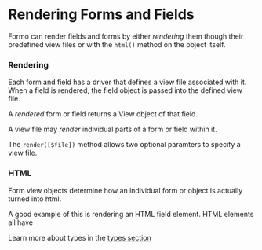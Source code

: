 Rendering Forms and Fields
==========================

Formo can render fields and forms by either *rendering* them though their predefined view files or with the `html()` method on the object itself.

### Rendering

Each form and field has a driver that defines a view file associated with it. When a field is rendered, the field object is passed into the defined view file.

A *rendered* form or field returns a View object of that field.

A view file may *render* individual parts of a form or field within it.

The `render([$file])` method allows two optional paramters to specify a view file.

### HTML

Form view objects determine how an individual form or object is actually turned into html.

A good example of this is rendering an HTML field element. HTML elements all have

Learn more about types in the [types section](formo.kinds)
